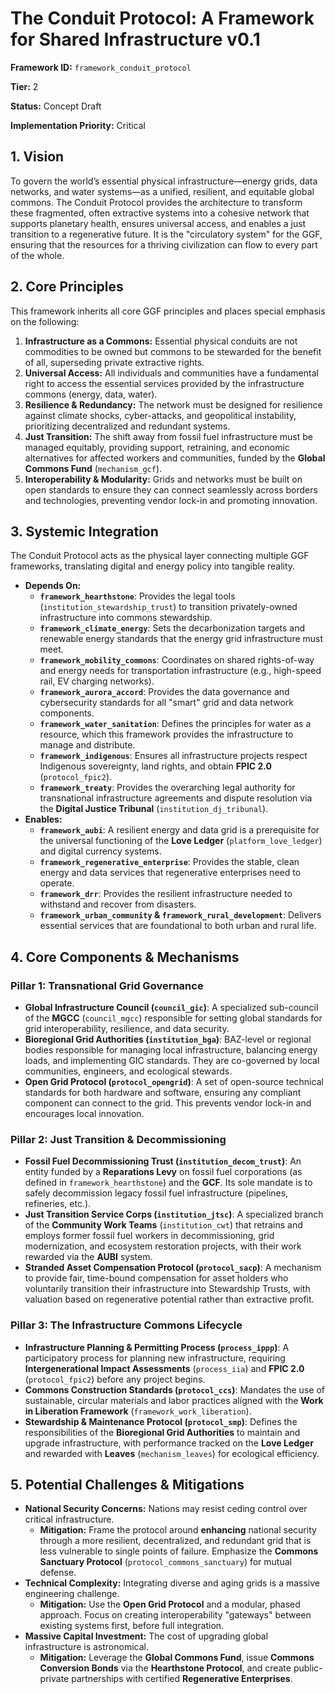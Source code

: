 # The Conduit Protocol: A Framework for Shared Infrastructure v0.1

**Framework ID:** `framework_conduit_protocol`

**Tier:** 2

**Status:** Concept Draft

**Implementation Priority:** Critical

## 1. Vision

To govern the world’s essential physical infrastructure—energy grids, data networks, and water systems—as a unified, resilient, and equitable global commons. The Conduit Protocol provides the architecture to transform these fragmented, often extractive systems into a cohesive network that supports planetary health, ensures universal access, and enables a just transition to a regenerative future. It is the "circulatory system" for the GGF, ensuring that the resources for a thriving civilization can flow to every part of the whole.

## 2. Core Principles

This framework inherits all core GGF principles and places special emphasis on the following:

1.  **Infrastructure as a Commons:** Essential physical conduits are not commodities to be owned but commons to be stewarded for the benefit of all, superseding private extractive rights.
2.  **Universal Access:** All individuals and communities have a fundamental right to access the essential services provided by the infrastructure commons (energy, data, water).
3.  **Resilience & Redundancy:** The network must be designed for resilience against climate shocks, cyber-attacks, and geopolitical instability, prioritizing decentralized and redundant systems.
4.  **Just Transition:** The shift away from fossil fuel infrastructure must be managed equitably, providing support, retraining, and economic alternatives for affected workers and communities, funded by the **Global Commons Fund** (`mechanism_gcf`).
5.  **Interoperability & Modularity:** Grids and networks must be built on open standards to ensure they can connect seamlessly across borders and technologies, preventing vendor lock-in and promoting innovation.

## 3. Systemic Integration

The Conduit Protocol acts as the physical layer connecting multiple GGF frameworks, translating digital and energy policy into tangible reality.

* **Depends On:**
    * **`framework_hearthstone`**: Provides the legal tools (`institution_stewardship_trust`) to transition privately-owned infrastructure into commons stewardship.
    * **`framework_climate_energy`**: Sets the decarbonization targets and renewable energy standards that the energy grid infrastructure must meet.
    * **`framework_mobility_commons`**: Coordinates on shared rights-of-way and energy needs for transportation infrastructure (e.g., high-speed rail, EV charging networks).
    * **`framework_aurora_accord`**: Provides the data governance and cybersecurity standards for all "smart" grid and data network components.
    * **`framework_water_sanitation`**: Defines the principles for water as a resource, which this framework provides the infrastructure to manage and distribute.
    * **`framework_indigenous`**: Ensures all infrastructure projects respect Indigenous sovereignty, land rights, and obtain **FPIC 2.0** (`protocol_fpic2`).
    * **`framework_treaty`**: Provides the overarching legal authority for transnational infrastructure agreements and dispute resolution via the **Digital Justice Tribunal** (`institution_dj_tribunal`).
* **Enables:**
    * **`framework_aubi`**: A resilient energy and data grid is a prerequisite for the universal functioning of the **Love Ledger** (`platform_love_ledger`) and digital currency systems.
    * **`framework_regenerative_enterprise`**: Provides the stable, clean energy and data services that regenerative enterprises need to operate.
    * **`framework_drr`**: Provides the resilient infrastructure needed to withstand and recover from disasters.
    * **`framework_urban_community` & `framework_rural_development`**: Delivers essential services that are foundational to both urban and rural life.

## 4. Core Components & Mechanisms

### Pillar 1: Transnational Grid Governance

* **Global Infrastructure Council (`council_gic`)**: A specialized sub-council of the **MGCC** (`council_mgcc`) responsible for setting global standards for grid interoperability, resilience, and data security.
* **Bioregional Grid Authorities (`institution_bga`)**: BAZ-level or regional bodies responsible for managing local infrastructure, balancing energy loads, and implementing GIC standards. They are co-governed by local communities, engineers, and ecological stewards.
* **Open Grid Protocol (`protocol_opengrid`)**: A set of open-source technical standards for both hardware and software, ensuring any compliant component can connect to the grid. This prevents vendor lock-in and encourages local innovation.

### Pillar 2: Just Transition & Decommissioning

* **Fossil Fuel Decommissioning Trust (`institution_decom_trust`)**: An entity funded by a **Reparations Levy** on fossil fuel corporations (as defined in `framework_hearthstone`) and the **GCF**. Its sole mandate is to safely decommission legacy fossil fuel infrastructure (pipelines, refineries, etc.).
* **Just Transition Service Corps (`institution_jtsc`)**: A specialized branch of the **Community Work Teams** (`institution_cwt`) that retrains and employs former fossil fuel workers in decommissioning, grid modernization, and ecosystem restoration projects, with their work rewarded via the **AUBI** system.
* **Stranded Asset Compensation Protocol (`protocol_sacp`)**: A mechanism to provide fair, time-bound compensation for asset holders who voluntarily transition their infrastructure into Stewardship Trusts, with valuation based on regenerative potential rather than extractive profit.

### Pillar 3: The Infrastructure Commons Lifecycle

* **Infrastructure Planning & Permitting Process (`process_ippp`)**: A participatory process for planning new infrastructure, requiring **Intergenerational Impact Assessments** (`process_iia`) and **FPIC 2.0** (`protocol_fpic2`) before any project begins.
* **Commons Construction Standards (`protocol_ccs`)**: Mandates the use of sustainable, circular materials and labor practices aligned with the **Work in Liberation Framework** (`framework_work_liberation`).
* **Stewardship & Maintenance Protocol (`protocol_smp`)**: Defines the responsibilities of the **Bioregional Grid Authorities** to maintain and upgrade infrastructure, with performance tracked on the **Love Ledger** and rewarded with **Leaves** (`mechanism_leaves`) for ecological efficiency.

## 5. Potential Challenges & Mitigations

* **National Security Concerns:** Nations may resist ceding control over critical infrastructure.
    * **Mitigation:** Frame the protocol around **enhancing** national security through a more resilient, decentralized, and redundant grid that is less vulnerable to single points of failure. Emphasize the **Commons Sanctuary Protocol** (`protocol_commons_sanctuary`) for mutual defense.
* **Technical Complexity:** Integrating diverse and aging grids is a massive engineering challenge.
    * **Mitigation:** Use the **Open Grid Protocol** and a modular, phased approach. Focus on creating interoperability "gateways" between existing systems first, before full integration.
* **Massive Capital Investment:** The cost of upgrading global infrastructure is astronomical.
    * **Mitigation:** Leverage the **Global Commons Fund**, issue **Commons Conversion Bonds** via the **Hearthstone Protocol**, and create public-private partnerships with certified **Regenerative Enterprises**.


